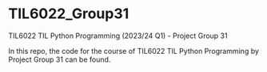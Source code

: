 # TIL6022_Group31
TIL6022 TIL Python Programming (2023/24 Q1) - Project Group 31

In this repo, the code for the course of TIL6022 TIL Python Programming by Project Group 31 can be found. 

